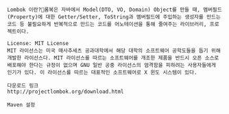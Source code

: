 	Lombok 이란?롬복은 자바에서 Model(DTO, VO, Domain) Object를 만들 때, 멤버필드(Property)에 대한 Getter/Setter, ToString과 멤버필드에 주입하는 생성자를 만드는 코드 등 불필요하게 반복적으로 만드는 코드를 어노테이션을 통해 줄여주는 라이브러리, 프로젝트이다.
	
	License: MIT License
	MIT 라이선스는 미국 매사추세츠 공과대학에서 해당 대학의 소프트웨어 공학도들을 돕기 위해 개발한 라이선스다. MIT 라이선스를 따르는 소프트웨어를 개조한 제품을 반드시 오픈 소스로 배포해야 한다는 규정이 없으며 GNU 일반 공중 라이선스의 엄격함을 피하려는 사용자들에게 인기가 있다. 이 라이선스를 따르는 대표적인 소프트웨어로 X 윈도 시스템이 있다.
	
	다운로드 링크
	http://projectlombok.org/download.html
	
	Maven 설정
<dependency>